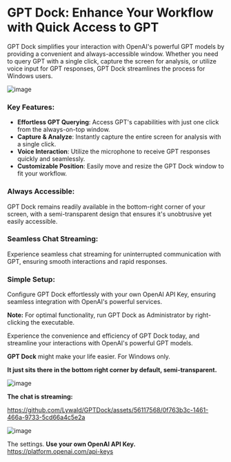 # GPT Dock: Enhance Your Workflow with Quick Access to GPT

GPT Dock simplifies your interaction with OpenAI's powerful GPT models by providing a convenient and always-accessible window. Whether you need to query GPT with a single click, capture the screen for analysis, or utilize voice input for GPT responses, GPT Dock streamlines the process for Windows users.

![image](https://github.com/Lywald/GPTDock/assets/56117568/ff67b21b-8342-4698-a2dd-1aa4f9a6b617)

### Key Features:
- **Effortless GPT Querying**: Access GPT's capabilities with just one click from the always-on-top window.
- **Capture & Analyze**: Instantly capture the entire screen for analysis with a single click.
- **Voice Interaction**: Utilize the microphone to receive GPT responses quickly and seamlessly.
- **Customizable Position**: Easily move and resize the GPT Dock window to fit your workflow.

### Always Accessible:
GPT Dock remains readily available in the bottom-right corner of your screen, with a semi-transparent design that ensures it's unobtrusive yet easily accessible.

### Seamless Chat Streaming:
Experience seamless chat streaming for uninterrupted communication with GPT, ensuring smooth interactions and rapid responses.

### Simple Setup:
Configure GPT Dock effortlessly with your own OpenAI API Key, ensuring seamless integration with OpenAI's powerful services.

**Note:** For optimal functionality, run GPT Dock as Administrator by right-clicking the executable.

Experience the convenience and efficiency of GPT Dock today, and streamline your interactions with OpenAI's powerful GPT models.

**GPT Dock** might make your life easier. For Windows only.




**It just sits there in the bottom right corner by default, semi-transparent.**



![image](https://github.com/Lywald/GPTDock/assets/56117568/5ac6819e-43de-41f2-ad2b-501935f5a04b)

**The chat is streaming:**


https://github.com/Lywald/GPTDock/assets/56117568/0f763b3c-1461-466a-9733-5cd66a4c5e2a

![image](https://github.com/Lywald/GPTDock/assets/56117568/69329c05-7298-4798-9b01-74047f796e6a)

The settings. **Use your own OpenAI API Key.**
https://platform.openai.com/api-keys

